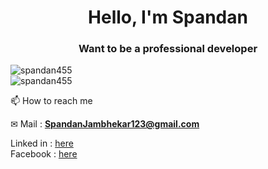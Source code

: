 


<h1 align="center">Hello, I'm Spandan</h1>
<h3 align="center">Want to be a professional developer</h3>

  


   <img align="center" src="https://github-stats-alpha.vercel.app/api?username=spandan455&cc=20232a&ic=61dafb&tc=fff&bc=20232a" alt="spandan455" align="center" />
   

<div>

  
<img src="https://github-readme-stats.vercel.app/api/top-langs/?username=spandan455&show_icons=true&theme=react&hide_border=true&border_radius=20px" alt="spandan455" align="center" />
  
<div/>
  
  📫 How to reach me 

✉ Mail : **SpandanJambhekar123@gmail.com** 

Linked in : <a href="https://www.linkedin.com/in/spandan-jambhekar-289773229/" target="_blank" >here</a>  
Facebook  : <a href="https://www.facebook.com/profile.php?id=100077408381686" target="_blank" >here</a> 











 
